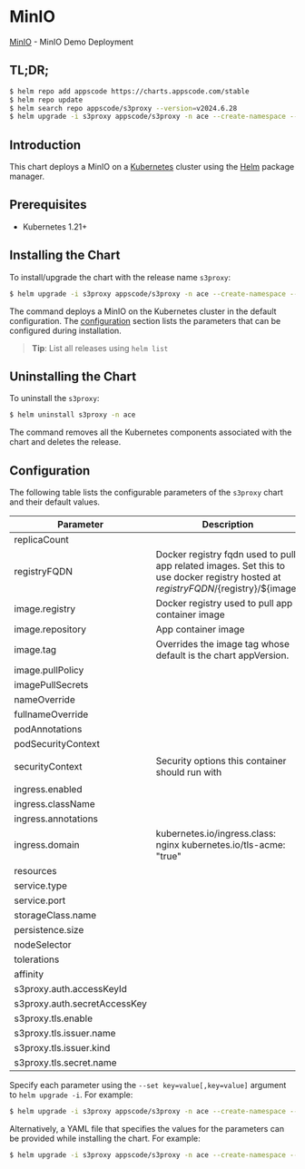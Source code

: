 # MinIO

[MinIO](https://github.com/appscode-cloud) - MinIO Demo Deployment

## TL;DR;

```bash
$ helm repo add appscode https://charts.appscode.com/stable
$ helm repo update
$ helm search repo appscode/s3proxy --version=v2024.6.28
$ helm upgrade -i s3proxy appscode/s3proxy -n ace --create-namespace --version=v2024.6.28
```

## Introduction

This chart deploys a MinIO on a [Kubernetes](http://kubernetes.io) cluster using the [Helm](https://helm.sh) package manager.

## Prerequisites

- Kubernetes 1.21+

## Installing the Chart

To install/upgrade the chart with the release name `s3proxy`:

```bash
$ helm upgrade -i s3proxy appscode/s3proxy -n ace --create-namespace --version=v2024.6.28
```

The command deploys a MinIO on the Kubernetes cluster in the default configuration. The [configuration](#configuration) section lists the parameters that can be configured during installation.

> **Tip**: List all releases using `helm list`

## Uninstalling the Chart

To uninstall the `s3proxy`:

```bash
$ helm uninstall s3proxy -n ace
```

The command removes all the Kubernetes components associated with the chart and deletes the release.

## Configuration

The following table lists the configurable parameters of the `s3proxy` chart and their default values.

|          Parameter           |                                                             Description                                                              |                                                                             Default                                                                              |
|------------------------------|--------------------------------------------------------------------------------------------------------------------------------------|------------------------------------------------------------------------------------------------------------------------------------------------------------------|
| replicaCount                 |                                                                                                                                      | <code>1</code>                                                                                                                                                   |
| registryFQDN                 | Docker registry fqdn used to pull app related images. Set this to use docker registry hosted at ${registryFQDN}/${registry}/${image} | <code>ghcr.io</code>                                                                                                                                             |
| image.registry               | Docker registry used to pull app container image                                                                                     | <code>appscode</code>                                                                                                                                            |
| image.repository             | App container image                                                                                                                  | <code>s3proxy</code>                                                                                                                                             |
| image.tag                    | Overrides the image tag whose default is the chart appVersion.                                                                       | <code>sha-a82ca68</code>                                                                                                                                         |
| image.pullPolicy             |                                                                                                                                      | <code>IfNotPresent</code>                                                                                                                                        |
| imagePullSecrets             |                                                                                                                                      | <code>[]</code>                                                                                                                                                  |
| nameOverride                 |                                                                                                                                      | <code>""</code>                                                                                                                                                  |
| fullnameOverride             |                                                                                                                                      | <code>""</code>                                                                                                                                                  |
| podAnnotations               |                                                                                                                                      | <code>{}</code>                                                                                                                                                  |
| podSecurityContext           |                                                                                                                                      | <code>{"fsGroup":65534}</code>                                                                                                                                   |
| securityContext              | Security options this container should run with                                                                                      | <code>{"allowPrivilegeEscalation":false,"capabilities":{"drop":["ALL"]},"runAsNonRoot":true,"runAsUser":65534,"seccompProfile":{"type":"RuntimeDefault"}}</code> |
| ingress.enabled              |                                                                                                                                      | <code>false</code>                                                                                                                                               |
| ingress.className            |                                                                                                                                      | <code>""</code>                                                                                                                                                  |
| ingress.annotations          |                                                                                                                                      | <code>{}</code>                                                                                                                                                  |
| ingress.domain               | kubernetes.io/ingress.class: nginx kubernetes.io/tls-acme: "true"                                                                    | <code>""</code>                                                                                                                                                  |
| resources                    |                                                                                                                                      | <code>{}</code>                                                                                                                                                  |
| service.type                 |                                                                                                                                      | <code>ClusterIP</code>                                                                                                                                           |
| service.port                 |                                                                                                                                      | <code>9000</code>                                                                                                                                                |
| storageClass.name            |                                                                                                                                      | <code>""</code>                                                                                                                                                  |
| persistence.size             |                                                                                                                                      | <code>10Gi</code>                                                                                                                                                |
| nodeSelector                 |                                                                                                                                      | <code>{}</code>                                                                                                                                                  |
| tolerations                  |                                                                                                                                      | <code>[]</code>                                                                                                                                                  |
| affinity                     |                                                                                                                                      | <code>{}</code>                                                                                                                                                  |
| s3proxy.auth.accessKeyId     |                                                                                                                                      | <code>""</code>                                                                                                                                                  |
| s3proxy.auth.secretAccessKey |                                                                                                                                      | <code>""</code>                                                                                                                                                  |
| s3proxy.tls.enable           |                                                                                                                                      | <code>true</code>                                                                                                                                                |
| s3proxy.tls.issuer.name      |                                                                                                                                      | <code>""</code>                                                                                                                                                  |
| s3proxy.tls.issuer.kind      |                                                                                                                                      | <code>""</code>                                                                                                                                                  |
| s3proxy.tls.secret.name      |                                                                                                                                      | <code>""</code>                                                                                                                                                  |


Specify each parameter using the `--set key=value[,key=value]` argument to `helm upgrade -i`. For example:

```bash
$ helm upgrade -i s3proxy appscode/s3proxy -n ace --create-namespace --version=v2024.6.28 --set replicaCount=1
```

Alternatively, a YAML file that specifies the values for the parameters can be provided while
installing the chart. For example:

```bash
$ helm upgrade -i s3proxy appscode/s3proxy -n ace --create-namespace --version=v2024.6.28 --values values.yaml
```
